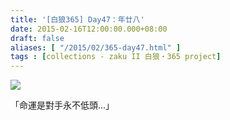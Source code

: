 ```yaml
---
title: '[白狼365] Day47：年廿八'
date: 2015-02-16T12:00:00.000+08:00
draft: false
aliases: [ "/2015/02/365-day47.html" ]
tags : [collections - zaku II 白狼・365 project]
---
```


[![](https://farm9.staticflickr.com/8622/15516247734_f8698154bb_z.jpg)](https://farm9.staticflickr.com/8622/15516247734_f8698154bb_z.jpg)

「命運是對手永不低頭...」